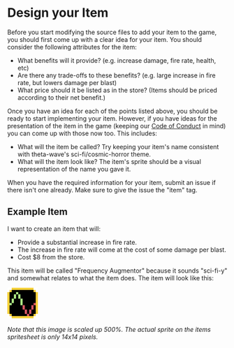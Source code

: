 # Design your Item

Before you start modifying the source files to add your item to the game, you
should first come up with a clear idea for your item.
You should consider the following attributes for the item:

- What benefits will it provide? (e.g. increase damage, fire rate, health, etc)
- Are there any trade-offs to these benefits? (e.g. large increase in
  fire rate, but lowers damage per blast)
- What price should it be listed as in the store? (Items should be priced
  according to their net benefit.)

Once you have an idea for each of the points listed above, you should be ready
to start implementing your item. However, if you have ideas for the presentation
of the item in the game (keeping our [Code of Conduct](https://github.com/amethyst/theta-wave/blob/master/CODE_OF_CONDUCT.md)
in mind) you can come up with those now too. This includes:

- What will the item be called? Try keeping your item's name consistent with
  theta-wave's sci-fi/cosmic-horror theme.
- What will the item look like? The item's sprite should be a visual
  representation of the name you gave it.

When you have the required information for your item, submit an issue if there isn't
one already. Make sure to give the issue the "item" tag.

## Example Item

I want to create an item that will:

- Provide a substantial increase in fire rate.
- The increase in fire rate will come at the cost of some damage per blast.
- Cost $8 from the store.

This item will be called "Frequency Augmentor" because it sounds "sci-fi-y" and
somewhat relates to what the item does. The item will look like this:

![frequency_augmentor](assets/frequency_augmentor_example.png)

*Note that this image is scaled up 500%. The actual sprite on the items spritesheet
is only 14x14 pixels.*
